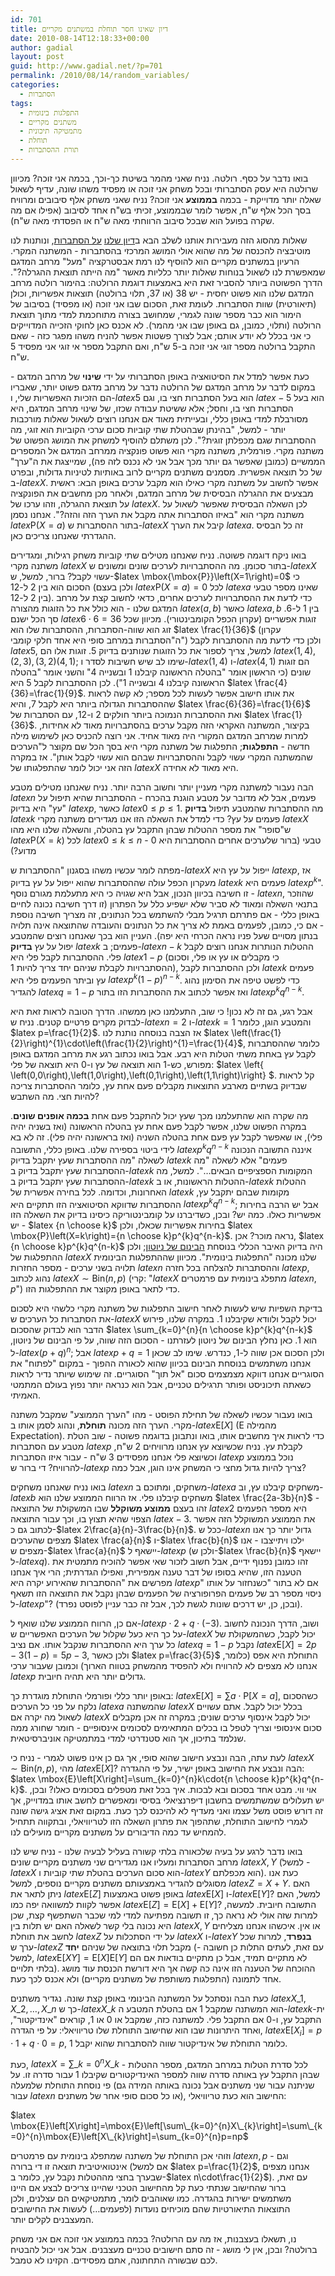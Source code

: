 ```yaml
---
id: 701
title: דיון שאינו חסר תוחלת במשתנים מקריים
date: 2010-08-14T12:18:33+00:00
author: gadial
layout: post
guid: http://www.gadial.net/?p=701
permalink: /2010/08/14/random_variables/
categories:
  - הסתברות
tags:
  - התפלגות בינומית
  - משתנים מקריים
  - מתמטיקה תיכונית
  - תוחלת
  - תורת ההסתברות
---
```

בואו נדבר על כסף. רולטה. נניח שאני מהמר בשיטת כך-וכך, בכמה אני זוכה? מכיוון שרולטה היא עסק הסתברותי ובכל משחק אני זוכה או מפסיד משהו שונה, עדיף לשאול שאלה יותר מדוייקת - בכמה **בממוצע** אני זוכה? נניח שאני משחק אלף סיבובים ומרוויח בסך הכל אלף ש"ח, אפשר לומר שבממוצע, זכיתי בש"ח אחד לסיבוב (אפילו אם מה שקרה בפועל הוא שבכל סיבוב הרווחתי מאה ש"ח או הפסדתי מאה ש"ח).

שאלות מהסוג הזה מעבירות אותנו לשלב הבא ב[דיון שלנו](http://www.gadial.net/?p=687) [על הסתברות](http://www.gadial.net/?p=690), ונותנות לנו מוטיבציה להכנסה של מה שהוא אולי המושג המרכזי בהסתברות - המשתנה המקרי. הרעיון במשתנים מקריים הוא להוסיף לנו רמת אבסטרקציה "מעל" מרחב המדגם שמאפשרת לנו לשאול בנוחות שאלות יותר כלליות מאשר "מה הייתה תוצאת ההגרלה?". הדרך הפשוטה ביותר להסביר זאת היא באמצעות דוגמת הרולטה: בהימור רולטה מרחב המדגם שלנו הוא פשוט יחסית - יש 38 (או 37, תלוי ברולטה) תוצאות אפשריות, וכולן (תיאורטית) שוות הסתברות. לעומת זאת, הסכום שבו אני זוכה (או מפסיד) בסיבוב של הימור הוא כבר מספר שונה לגמרי, שמחושב בצורה מתוחכמת למדי מתוך תוצאת הרולטה (ותלוי, כמובן, גם באופן שבו אני מהמר). לא אכנס כאן לחוקי הזכייה המדוייקים כי אני בכלל לא יודע אותם; אבל לצורך פשטות אפשר להניח משהו מפגר כזה - שאם התקבל ברולטה מספר זוגי אני זוכה ב-5 ש"ח, ואם התקבל מספר אי זוגי אני מפסיד 5 ש"ח.

כעת אפשר למדל את הסיטואציה באופן הסתברותי על ידי **שינוי** של מרחב המדגם - במקום לדבר על מרחב המדגם של הרולטה נדבר על מרחב מדגם פשוט יותר, שאבריו הם הזכיות האפשריות שלי, ו-$latex 5$ הוא בעל הסתברות חצי בו, וגם $latex -5$ הוא בעל הסתברות חצי בו, וחסל; אלא ששיטת עבודה שכזו, של שינוי מרחב המדגם, היא מסורבלת למדי באופן כללי, ובעייתית מאוד אם אנחנו רוצים לשאול שאלות מורכבות יותר - למשל, "בהינתן שבהטלת שתי קוביות סכום ערכי הקוביות הוא זוגי, מה ההסתברות שגם מכפלתן זוגית?". לכן משתלם להוסיף למשחק את המושג הפשוט של משתנה מקרי. פורמלית, משתנה מקרי הוא פשוט פונקציה ממרחב המדגם אל המספרים הממשיים (כמובן שאפשר גם יותר מכך אבל אני לא נכנס לזה פה), שמייצגת את ה"ערך" של כל תוצאה אפשרית. מסמנים משתנים מקריים לרוב באותיות לטיניות גדולות, ובפרט ב-$latex X$. אפשר לחשוב על משתנה מקרי כאילו הוא מקבל ערכים באופן הבא: ראשית מבצעים את ההגרלה הבסיסית של מרחב המדגם, ולאחר מכן מחשבים את הפונקציה על תוצאת ההגרלה, וזהו ערכו של $latex X$. לכן השאלה הבסיסית שאפשר לשאול על משתנה מקרי הוא "באיזו הסתברות אתה מקבל את הערך הזה והזה?". אנחנו נסמן $latex \mbox{P}\left(X=a\right)$ בתור ההסתברות ש-$latex X$ קיבל את הערך $latex a$. זה כל הבסיס ההגדרתי שאנחנו צריכים כאן.

בואו ניקח דוגמה פשוטה. נניח שאנחנו מטילים שתי קוביות משחק רגילות, ומגדירים משתנה מקרי $latex X$ בתור סכומן. מה ההסתברויות לערכים שונים ומשונים ש-$latex X$ עשוי לקבל? ברור, למשל, ש-$latex \mbox{\mbox{P}}\left(X=1\right)=0$ כי הסכום הוא בין 2 ל-12 (ולכן בעצם $latex \mbox{P}\left(X=a\right)=0$ לכל $latex a$ שאינו מספר טבעי בין 2 ל-12). כדי לדעת את ההסתברויות לערכים אחרים, כדאי לחשוב קצת על מרחב המדגם שלנו - הוא כולל את כל הזוגות מהצורה $latex \left(a,b\right)$ כאשר $latex a,b$ בין 1 ל-6. סך הכל ישנם $latex 6\cdot6=36$ זוגות אפשריים (עקרון הכפל הקומבינטורי). מכיוון שכל זוג הוא שווה-הסתברות, ההסתברות שלו הוא $latex \frac{1}{36}$ (עקרון ה"הסתברות במרחב סופי היא אחד חלקי קומבי") ולכן כדי לדעת מה ההסתברות לקבל $latex 5$, למשל, צריך לספור את כל הזוגות שנותנים בדיוק 5. זוגות אלו הם $latex \left(1,4\right),\left(2,3\right),\left(3,2\right)\left(4,1\right)$; שימו לב שיש חשיבות לסדר ו-$latex \left(1,4\right)$ ו-$latex \left(4,1\right)$ הם זוגות שונים (כי הראשון אומר "בהטלה הראשונה קיבלנו 1 ובשנייה 4" והשני אומר "בהטלה הראשונה קיבלנו 4 ובשנייה 1"). לכן ההסתברות לקבל 5 היא $latex \frac{4}{36}=\frac{1}{9}$. את אותו חישוב אפשר לעשות לכל מספר; לא קשה לראות שההסתברות הגדולה ביותר היא לקבל 7, והיא $latex \frac{6}{36}=\frac{1}{6}$ ואת ההסתברות הנמוכה ביותר חולקים 2 ו-12, עם הסתברות של $latex \frac{1}{36}$. בקיצור, המשתנה האקראי הזה מקבל ערכים בהסתברויות מאוד לא אחידות, למרות שמרחב המדגם המקורי היה מאוד אחיד. אני רוצה להכניס כאן לשימוש מילה חדשה - **התפלגות**; התפלגות של משתנה מקרי היא בסך הכל שם מקוצר ל"הערכים שהמשתנה המקרי עשוי לקבל וההסתברויות שבהם הוא עשוי לקבל אותן". אז במקרה הזה אני יכול לומר שהתפלגותו של $latex X$ היא מאוד לא אחידה.

הבה נעבור למשתנה מקרי מעניין יותר וחשוב הרבה יותר. נניח שאנחנו מטילים מטבע $latex n$ פעמים, אבל לא מדובר על מטבע הוגנת בהכרח - ההסתברות שהיא תיפול על "עץ" היא בדיוק $latex p$, כאשר $latex 0\le p\le1$. מה ההסתברות שהמטבע תיפול **בדיוק** $latex k$ פעמים על עץ? כדי למדל את השאלה הזו אנו מגדירים משתנה מקרי $latex X$ ש"סופר" את מספר ההטלות שבהן התקבל עץ בהטלה, והשאלה שלנו היא מהו $latex \mbox{P}\left(X=k\right)$ לכל $latex 0\le k\le n$ טבעי (ברור שלערכים אחרים ההסתברות היא 0 - מדוע?)

מפתה לומר עכשיו משהו בסגנון "ההסתברות ש-$latex X$ ייפול על עץ היא $latex p$, אז מעקרון הכפל עולה שההסתברות שהוא ייפול על עץ בדיוק $latex k$ פעמים היא $latex p^{k}$". זו חשיבה בכיוון הנכון, אבל היא שגויה כי היא מתעלמת מגורם נוסף - $latex n$, שהוזכר בתנאי השאלה ומאוד לא סביר שלא ישפיע כלל על הפתרון (זו דרך חשיבה נכונה לחיים באופן כללי - אם פתרתם תרגיל מבלי להשתמש בכל הנתונים, זה מצריך חשיבה נוספת - אם כי, כמובן, לפעמים באמת לא צריך את כל הנתונים והעובדה שהתוצאה אינה תלויה בנתון מסויים שעל פניו נראה הכרחי היא יפה). העניין הוא בכך שאנחנו רוצים שהמטבע יפול על עץ **בדיוק** $latex k$ פעמים; ב-$latex n-k$ ההטלות הנותרות אנחנו רוצים לקבל פלי. ההסתברות לקבל פלי היא $latex 1-p$ (כי מקבלים או עץ או פלי, וסכום ההסתברויות לקבלת שניהם יחד צריך להיות 1), ולכן ההסתברות לקבל $latex k$ פעמים עץ וביתר הפעמים פלי היא $latex p^{k}\left(1-p\right)^{n-k}$. כדי לפשט טיפה את הסימון נהוג להגדיר $latex q=1-p$ ואז אפשר לכתוב את ההסתברות הזו בתור $latex p^{k}q^{n-k}$.

אבל רגע, גם זה לא נכון! כי שוב, התעלמנו כאן ממשהו. הדרך הטובה לראות זאת היא לבדוק מקרים פרטיים קטנים. נניח ש-$latex n=2$ ו-$latex k=1$ והמטבע הוגן, כלומר $latex p=\frac{1}{2}$. אז הצבה בנוסחה נותנת לנו $latex \left(\frac{1}{2}\right)^{1}\cdot\left(\frac{1}{2}\right)^{1}=\frac{1}{4}$, כלומר שההסתברות לקבל עץ באחת משתי הטלות היא רבע. אבל בואו נכתוב רגע את מרחב המדגם באופן מפורש, כש-1 הוא תוצאה של עץ ו-0 היא תוצאה של פלי: $latex \left\{ \left(0,0\right),\left(1,0\right),\left(0,1\right),\left(1,1\right)\right\} $. קל לראות שבדיוק בשתיים מארבע התוצאות מקבלים פעם אחת עץ, כלומר ההסתברות צריכה להיות חצי. מה השתבש?

מה שקרה הוא שהתעלמנו מכך שעץ יכול להתקבל פעם אחת **בכמה אופנים שונים**. במקרה הפשוט שלנו, אפשר לקבל פעם אחת עץ בהטלה הראשונה (ואז בשניה יהיה פלי), או שאפשר לקבל עץ פעם אחת בהטלה השניה (ואז בראשונה יהיה פלי). זה לא בא לידי ביטוי בספירה שלנו. באופן כללי, התשובה $latex p^{k}q^{n-k}$ איננה התשובה הנכונה לשאלה "מה ההסתברות שעץ יתקבל בדיוק $latex k$ פעמים" אלא לשאלה "מה ההסתברות שעץ יתקבל בדיוק ב-$latex k$ המקומות הספציפיים הבאים&#8230;". למשל, מה ההסתברות שעץ יתקבל בדיוק ב-$latex k$ ההטלות הראשונות, או ב-$latex k$ ההטלות האחרונות, וכדומה. לכל בחירה אפשרית של $latex k$ מקומות שבהם יתקבל עץ, ההסתברות שדווקא הסיטואציה הזו תתקיים היא $latex p^{k}q^{n-k}$; אבל יש הרבה בחירות אפשריות כאלו. כמה יש? ובכן, כשדיברנו על קומבינטוריקה כיסינו בדיוק את השאלה הזו - יש $latex {n \choose k}$ בחירות אפשריות שכאלו, ולכן $latex \mbox{P}\left(X=k\right)={n \choose k}p^{k}q^{n-k}$. נראה מוכר? אכן, $latex {n \choose k}p^{k}q^{n-k}$ היה בדיוק האיבר הכללי בנוסחת [הבינום של ניוטון](http://www.gadial.net/?p=543); ולכן ההתפלגות של $latex X$ שלנו מכונה "התפלגות בינומית". מכיוון שההתפלגות הבינומית תלויה בשני ערכים - מספר החזרות $latex n$ וההסתברות להצלחה בכל חזרה $latex p$, נהוג לכתוב $latex X\sim\mbox{Bin}\left(n,p\right)$ (קרי: "$latex X$ מתפלג בינומית עם פרמטרים $latex n,p$") כדי לתאר באופן מקוצר את ההתפלגות הזו.

בדיקת השפיות שיש לעשות לאחר חישוב התפלגות של משתנה מקרי כלשהי היא לסכום את הסתברות כל הערכים ש-$latex X$ יכול לקבל ולוודא שקיבלנו 1. במקרה שלנו, פירוש הדבר הוא לבדוק שהסכום $latex \sum_{k=0}^{n}{n \choose k}p^{k}q^{n-k}$ הוא 1. כאן נחלץ הבינום של ניוטון לעזרתנו - הסכום הזה שווה, על פי הבינום של ניוטון, ל-$latex \left(p+q\right)^{n}$; אבל $latex p+q=1$ ולכן הסכום אכן שווה ל-1, כנדרש. שימו לב שכאן אנחנו משתמשים בנוסחת הבינום בכיוון שהוא לכאורה ההפוך - במקום "לפתוח" את הסוגריים אנחנו דווקא מצמצמים סכום "אל תוך" הסוגריים. זה שימוש שיותר נדיר לראות כשאתה תיכוניסט ופותר תרגילים טכניים, אבל הוא כנראה יותר נפוץ בעולם המתמטי האמיתי.

בואו נעבור עכשיו לשאלה של תחילת הפוסט - מהו "הערך הממוצע" שמקבל משתנה מקרי. הערך הזה מכונה **תוחלת**, ונהוג לסמן אותו ב-$latex \mbox{E}\left[X\right]$ (E מהמילה Expectation). כדי לראות איך מחשבים אותו, בואו ונתבונן בדוגמה פשוטה - שוב הטלת מטבע עם הסתברות $latex p$ לקבלת עץ. נניח שכשיוצא עץ אנחנו מרוויחים 2 ש"ח, וכשיוצא פלי אנחנו מפסידים 3 ש"ח - עבור איזו הסתברות $latex p$ נוכל בממוצע להרוויח? די ברור ש-$latex p$ צריך להיות גדול מחצי כי המשחק אינו הוגן, אבל כמה?

בואו נניח שאנחנו משחקים $latex n$ משחקים, ומתוכם ב-$latex a$ משחקים קיבלנו עץ, וב-$latex b$ משחקים קיבלנו פלי. אז הרווח הממוצע שלנו הוא $latex \frac{2a-3b}{n}$ - זהו בעצם **ממוצע משוקלל** שבו המשקולת של התוצאה $latex 2$ היא מספר הפעמים הצפוי שהיא תצוץ בו, וכך עבור התוצאה $latex -3$. את הממוצע המשוקלל הזה אפשר לכתוב גם כ-$latex 2\frac{a}{n}-3\frac{b}{n}$. ככל ש-$latex n$ גדול יותר כך אנו מצפים שהערכים $latex \frac{a}{n}$ ו-$latex \frac{b}{n}$ ילכו ויתייצבו - אנו מצפים ש-$latex \frac{a}{n}$ יישאף ל-$latex p$ (ולכן ש-$latex \frac{b}{n}$ יישאף ל-$latex q$). זהו כמובן נפנוף ידיים, אבל חשוב לזכור שאי אפשר להוכיח מתמטית את הטענה הזו, שהיא בסופו של דבר טענה אמפירית, ואפילו הגדרתית; הרי איך אנחנו מפרשים את "ההסתברות שהאירוע יקרה היא $latex p$" אם לא בתור "כשנחזור על אותו ניסוי מספר רב של פעמים הפרופורציה של הפעמים שבהן נקבל את התוצאה הזו תשאף ל-$latex p$"? (ובכן, כן, יש דרכים שונות לגשת לכך, אבל זה כבר עניין לפוסט נפרד).

אם כן, הרווח הממוצע שלנו שואף ל-$latex p\cdot2+q\cdot\left(-3\right)$. ושוב, הדרך הנכונה לחשוב על כך היא כעל שקלול של הערכים האפשריים ש-$latex X$ יכול לקבל, כשהמשקולת של כל ערך היא ההסתברות שנקבל אותו. אם נציב $latex q=1-p$ נקבל $latex \mbox{E}\left[X\right]=2p-3\left(1-p\right)=5p-3$, ולכן כאשר $latex p=\frac{3}{5}$ התוחלת היא אפס (כלומר, אנחנו לא מצפים לא להרוויח ולא להפסיד מהמשחק בטווח הארוך) וכמובן שעבור ערכי $latex p$ גדולים יותר היא תהיה חיובית.

באופן יותר כללי ופורמלי התוחלת מוגדרת כך: $latex \mbox{E}\left[X\right]=\sum a\cdot\mbox{P}\left[X=a\right]$, כשהסכום נלקח על פני כל הערכים $latex a$ שהמשתנה $latex X$ בכלל יכול לקבל. אתם עשויים לשאול מה יקרה אם $latex X$ יכול לקבל אינסוף ערכים שונים; במקרה זה אכן מקבלים סכום אינסופי וצריך לטפל בו בכלים המתאימים לסכומים אינסופיים - חומר שחורג ממה שנלמד בתיכון, אך הוא סטנדרטי למדי במתמטיקה אוניברסיטאית.

לעת עתה, הבה ונבצע חישוב שהוא סופי, אך גם כן אינו פשוט לגמרי - נניח כי $latex X\sim\mbox{Bin}\left(n,p\right)$, מהי $latex \mbox{E}\left[X\right]$? הבה ונבצע את החישוב באופן ישיר, על פי ההגדרה: $latex \mbox{E}\left[X\right]=\sum_{k=0}^{n}k\cdot{n \choose k}p^{k}q^{n-k}$. אוי ווי. מבט אחד בסכום ובא לבכות. איך בכל זאת מטפלים בסכומים כאלו? ובכן, יש תעלולים שמשתמשים בחשבון דיפרנציאלי בסיסי ומאפשרים לחשב אותו במדוייק, אך זה דורש פוסט משל עצמו ואני מעדיף לא להיכנס לכך כעת. במקום זאת אציג גישה שונה לגמרי לחישוב התוחלת, שתהפוך את פתרון השאלה הזו לטריוויאלי, ובתקווה תתחיל להמחיש עד כמה הדיבורים על משתנים מקריים מועילים לנו.

בואו נדבר לרגע על בעיה שלכאורה בלתי קשורה בעליל לבעיה שלנו - נניח שיש לנו מרחב הסתברות ומעליו אנו מגדירים שני משתנים מקריים שונים $latex X,Y$ (למשל - $latex X$ הוא סכום הערכים בהטלת שתי קוביות ו-$latex Y$ הוא מכפלתם). כעת אנו מסוגלים להגדיר באמצעותם משתנים מקריים נוספים, למשל $latex Z=X+Y$. האם ניתן לתאר את $latex \mbox{E}\left[Z\right]$ באופן פשוט באמצעות $latex \mbox{E}\left[X\right]$ ו-$latex \mbox{E}\left[Y\right]$? למשל, האם אפשר לקוות למשוואה יפה כמו $latex \mbox{E}\left[Z\right]=\mbox{E}\left[X\right]+\mbox{E}\left[Y\right]$? התשובה חיובית. למעשה, למרות שזה אולי לא נראה כך, זו תשובה מפתיעה למדי למי שכבר השתפשף קצת, שכן היא נכונה בלי קשר לשאלה האם יש תלות בין $latex X,Y$ או אין. איכשהו אנחנו מצליחים לחשב את תוחלת $latex Z$ על ידי הסתכלות על $latex X$ ו-$latex Y$ **בנפרד**, למרות שכל ערך ש-$latex Z$ מקבל תלוי בתוצאה של שניהם **יחד** (עם זאת, לעתים התלות כן חשובה - למשל, $latex \mbox{E}\left[XY\right]=\mbox{E}\left[X\right]\mbox{E}\left[Y\right]$ לא מתקיים תמיד, אבל כן מתקיים בודאות אם הם בלתי תלויים). ההוכחה של הטענה הזו אינה כה קשה אך היא דורשת הכנסת עוד מושג אחד לתמונה (התפלגות משותפת של משתנים מקריים) ולא אכנס לכך כעת.

כעת הבה ונסתכל על המשתנה הבינומי באופן קצת שונה. נגדיר משתנים $latex X\_{1},X\_{2},\dots,X\_{n}$ כך ש-$latex X\_{k}$ הוא המשתנה שמקבל 1 אם בהטלת המטבע ה-$latex k$-ית התקבל עץ, ו-0 אם התקבל פלי. למשתנה כזה, שמקבל או 0 או 1, קוראים "אינדיקטור", ואחד היתרונות שבו הוא שחישוב התוחלת שלו טריוויאלי: על פי הגדרה, $latex \mbox{E}\left[X_{i}\right]=p\cdot1+q\cdot0=p$, כלומר התוחלת של אינדיקטור שווה להסתברות שהוא יקבל 1.

כעת, $latex X=\sum\_{k=0}^{n}X\_{k}$ - לכל סדרת הטלות במרחב המדגם, מספר ההטלות שבהן התקבל עץ באותה סדרה שווה למספר האינדיקטורים שקיבלו 1 עבור סדרה זו. על פי נוסחת התוחלת שלמעלה (שניתנה עבור שני משתנים אבל נכונה באותה המידה גם עבור $latex n$ או כל סכום סופי אחר של משתנים), החישוב הוא כעת טריוויאלי:

$latex \mbox{E}\left[X\right]=\mbox{E}\left[\sum\_{k=0}^{n}X\_{k}\right]=\sum\_{k=0}^{n}\mbox{E}\left[X\_{k}\right]=\sum_{k=0}^{n}p=np$

וזוהי אכן התוחלת של משתנה שמתפלג בינומית עם פרמטרים $latex n,p$ - וגם אינטואיטיבית תוצאה זו די ברורה (אם למשל $latex p=\frac{1}{2}$, אנחנו מצפים שבערך בחצי מההטלות נקבל עץ, כלומר ב-$latex n\cdot\frac{1}{2}$). עם זאת, ברור שהחישוב שנתתי כעת קל מהחישוב הטכני שהיינו צריכים לבצע אם היינו משתמשים ישירות בהגדרה. כמו שאוהבים לומר, מתמטיקאים הם עצלנים, ולכן התוצאות התיאורטיות שהם מוכיחים נועדות (לפעמים&#8230;) לעשות את החישובים המעצבנים לקלים יותר.

נו, תשאלו בעצבנות, אז מה עם הרולטה? בכמה בממוצע אני זוכה אם אני משחק ברולטה? ובכן, אין לי מושג - זה סתם חישובים טכניים מעצבנים. אבל אני יכול להבטיח לכם שבשורה התחתונה, אתם מפסידים. הקזינו לא טמבל.